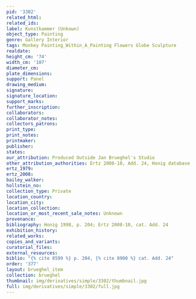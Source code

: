 ```yaml
---
pid: '3302'
related_html: 
related_ids: 
label: Kunstkammer (Unkown)
object_type: Painting
genre: Gallery Interior
tags: Monkey Painting_Within_A_Painting Flowers Globe Sculpture
realdate: 
height_cm: '74'
width_cm: '107'
diameter_cm: 
plate_dimensions: 
support: Panel
drawing_medium: 
signature: 
signature_location: 
support_marks: 
further_inscription: 
collaborators: 
collaborator_notes: 
collectors_patrons: 
print_type: 
print_notes: 
printmaker: 
publisher: 
states: 
our_attribution: Produced Outside Jan Brueghel's Studio
other_attribution_authorities: Ertz 2008-10, Add. 24, Honig database
ertz_1979: 
ertz_2008: 
bailey_walker: 
hollstein_no: 
collection_type: Private
location_country: 
location_city: 
location_collection: 
location_or_most_recent_sale_notes: Unknown
provenance: 
bibliography: Honig 1998, p. 204; Ertz 2008-10, cat. Add. 24
exhibition_history: 
related_works: 
copies_and_variants: 
curatorial_files: 
external_resources: 
biblio: "{% cite 8599 %} p. 204, {% cite 8900 %} cat. Add. 24"
order: '377'
layout: brueghel_item
collection: brueghel
thumbnail: img/derivatives/simple/3302/thumbnail.jpg
full: img/derivatives/simple/3302/full.jpg
---
```

